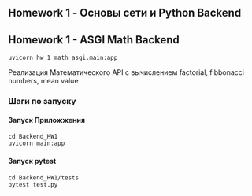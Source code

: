 ## Homework 1 - Основы сети и Python Backend
## Homework 1 - ASGI Math Backend

    uvicorn hw_1_math_asgi.main:app
Реализация Математического API с вычислением factorial, fibbonacci numbers, mean value
### Шаги по запуску
#### Запуск Приложжения
    cd Backend_HW1
    uvicorn main:app
#### Запуск pytest
    cd Backend_HW1/tests
    pytest test.py
